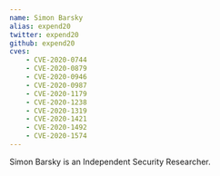 ```yaml
---
name: Simon Barsky
alias: expend20
twitter: expend20
github: expend20
cves:
    - CVE-2020-0744
    - CVE-2020-0879
    - CVE-2020-0946
    - CVE-2020-0987
    - CVE-2020-1179
    - CVE-2020-1238
    - CVE-2020-1319
    - CVE-2020-1421
    - CVE-2020-1492
    - CVE-2020-1574
---
```

Simon Barsky is an Independent Security Researcher.
